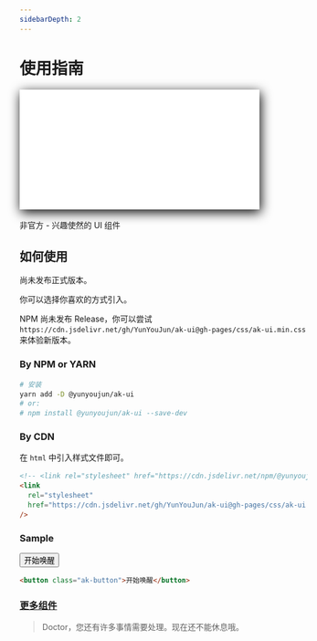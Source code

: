 ```yaml
---
sidebarDepth: 2
---
```


# 使用指南

<img src="/img/mrfz-logo.png" style="filter: drop-shadow(2px 5px 10px black);">

非官方 - 兴趣使然的 UI 组件

## 如何使用

尚未发布正式版本。

你可以选择你喜欢的方式引入。

NPM 尚未发布 Release，你可以尝试 `https://cdn.jsdelivr.net/gh/YunYouJun/ak-ui@gh-pages/css/ak-ui.min.css` 来体验新版本。

### By NPM or YARN

```bash
# 安装
yarn add -D @yunyoujun/ak-ui
# or:
# npm install @yunyoujun/ak-ui --save-dev
```

### By CDN

在 `html` 中引入样式文件即可。

```html
<!-- <link rel="stylesheet" href="https://cdn.jsdelivr.net/npm/@yunyoujun/ak-ui" /> -->
<link
  rel="stylesheet"
  href="https://cdn.jsdelivr.net/gh/YunYouJun/ak-ui@gh-pages/css/ak-ui.min.css"
/>
```

### Sample

<button class="ak-button ak-font-serif" onclick="window.location='/components/'">开始唤醒</button>

```html
<button class="ak-button">开始唤醒</button>
```

### [更多组件](/components/)

> Doctor，您还有许多事情需要处理。现在还不能休息哦。
